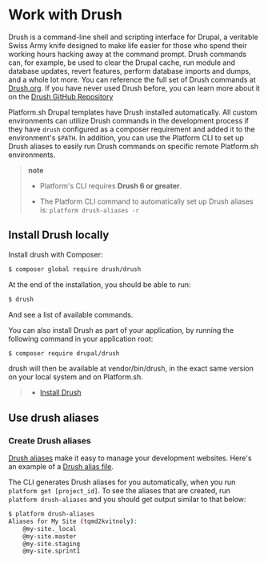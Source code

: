 # Work with Drush

Drush is a command-line shell and scripting interface for Drupal, a
veritable Swiss Army knife designed to make life easier for those who
spend their working hours hacking away at the command prompt. Drush
commands can, for example, be used to clear the Drupal cache, run module
and database updates, revert features, perform database imports and
dumps, and a whole lot more. You can reference the full set of Drush
commands at [Drush.org](http://www.drush.org). If you have never used
Drush before, you can learn more about it on the [Drush GitHub
Repository](https://github.com/drush-ops/drush#description)


Platform.sh Drupal templates have Drush installed automatically. All custom environments can utilize Drush commands in the development process if they have `drush` configured as a composer requirement and added it to the environment's `$PATH`. In addition, you can use the Platform CLI to set up Drush aliases to easily run Drush commands on specific remote Platform.sh environments.

> **note**
> * Platform's CLI requires **Drush 6 or greater**.
>
> * The Platform CLI command to automatically set up Drush aliases is: `platform drush-aliases -r`

## Install Drush locally

Install drush with Composer:

```bash
$ composer global require drush/drush
```

At the end of the installation, you should be able to run:

```bash
$ drush
```

And see a list of available commands.

You can also install Drush as part of your application, by running the following command in your application root:

```bash
$ composer require drupal/drush
```

drush will then be available at vendor/bin/drush, in the exact same version on your local system and on Platform.sh.

> -   [Install Drush](https://github.com/drush-ops/drush)

## Use drush aliases

### Create Drush aliases

[Drush aliases](http://drush.readthedocs.org/en/master/usage/index.html#site-aliases) make it easy to manage your development websites. Here's an
example of a [Drush alias
file](https://github.com/drush-ops/drush/blob/master/examples/example.aliases.drushrc.php).

The CLI generates Drush aliases for you automatically, when you run `platform get [project_id]`. To see the aliases that are created, run `platform drush-aliases` and you should get output similar to that below:

```bash
$ platform drush-aliases
Aliases for My Site (tqmd2kvitnoly):
    @my-site._local
    @my-site.master
    @my-site.staging
    @my-site.sprint1
```
